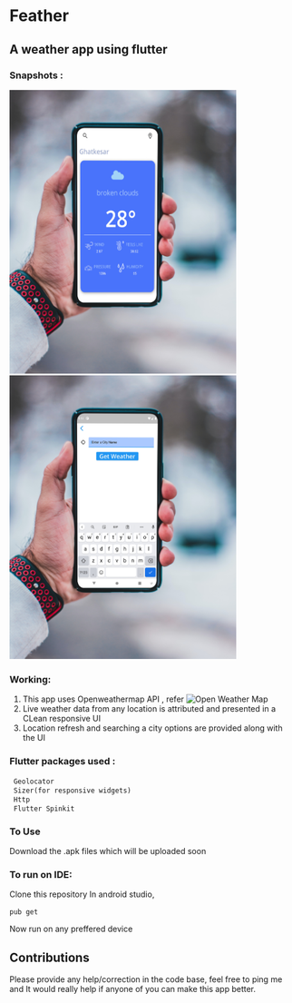 # Feather
## A weather app using flutter

### Snapshots : 
<img src="mock2.jpg" width="400">
<img src="mock1.jpg" width="400">

### Working:
1. This app uses Openweathermap API , refer ![Open Weather Map](https://openweathermap.org/)
2. Live weather data from any location is attributed and presented in a CLean responsive UI
3. Location refresh and searching a city options are provided along with the UI

### Flutter packages used : 
```
 Geolocator
 Sizer(for responsive widgets)
 Http 
 Flutter Spinkit
```

### To Use
Download the .apk files which will be uploaded soon
### To run on IDE:
Clone this repository
In android studio, 
```
pub get

```

Now run on any preffered device


## Contributions
Please provide any help/correction in the code base, feel free to ping me and It would really help if anyone of you can make this app better. 
